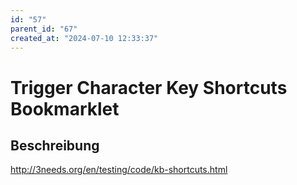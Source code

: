 ```yaml
---
id: "57"
parent_id: "67"
created_at: "2024-07-10 12:33:37"
---
```


# Trigger Character Key Shortcuts Bookmarklet

## Beschreibung

<http://3needs.org/en/testing/code/kb-shortcuts.html>